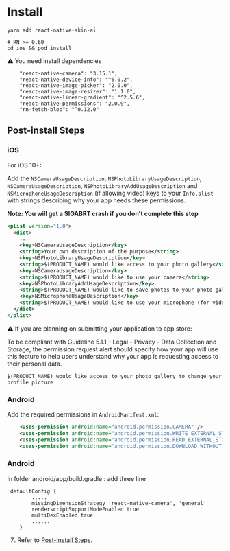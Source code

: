 # Install

```
yarn add react-native-skin-ai

# RN >= 0.60
cd ios && pod install

```

⚠️ You need install dependencies
```
    "react-native-camera": "3.15.1",
    "react-native-device-info": "^6.0.2",
    "react-native-image-picker": "2.0.0",
    "react-native-image-resizer": "1.1.0",
    "react-native-linear-gradient": "^2.5.6",
    "react-native-permissions": "2.0.9",
    "rn-fetch-blob": "^0.12.0"

```

## Post-install Steps

### iOS

For iOS 10+:

Add the `NSCameraUsageDescription`, `NSPhotoLibraryUsageDescription`, `NSCameraUsageDescription`, `NSPhotoLibraryAddUsageDescription` and `NSMicrophoneUsageDescription` (if allowing video) keys to your `Info.plist` with strings describing why your app needs these permissions.

**Note: You will get a SIGABRT crash if you don't complete this step**

```xml
<plist version="1.0">
  <dict>
    ...
  	<key>NSCameraUsageDescription</key>
    <string>Your own description of the purpose</string>
    <key>NSPhotoLibraryUsageDescription</key>
    <string>$(PRODUCT_NAME) would like access to your photo gallery</string>
    <key>NSCameraUsageDescription</key>
    <string>$(PRODUCT_NAME) would like to use your camera</string>
    <key>NSPhotoLibraryAddUsageDescription</key>
    <string>$(PRODUCT_NAME) would like to save photos to your photo gallery</string>
    <key>NSMicrophoneUsageDescription</key>
    <string>$(PRODUCT_NAME) would like to use your microphone (for videos)</string>
  </dict>
</plist>
```

⚠️ If you are planning on submitting your application to app store:

To be compliant with Guideline 5.1.1 - Legal - Privacy - Data Collection and Storage, the permission request alert should specify how your app will use this feature to help users understand why your app is requesting access to their personal data.

```
$(PRODUCT_NAME) would like access to your photo gallery to change your profile picture
```


### Android

Add the required permissions in `AndroidManifest.xml`:

```xml
 	<uses-permission android:name="android.permission.CAMERA" />
    <uses-permission android:name="android.permission.WRITE_EXTERNAL_STORAGE"/>
    <uses-permission android:name="android.permission.READ_EXTERNAL_STORAGE" />
    <uses-permission android:name="android.permission.DOWNLOAD_WITHOUT_NOTIFICATION" />
```

### Android
In folder android/app/build.gradle : add three line
```
 defaultConfig {
        .....
        missingDimensionStrategy 'react-native-camera', 'general'
        renderscriptSupportModeEnabled true
        multiDexEnabled true
        ......
    }
```

7. Refer to [Post-install Steps](Install.md#post-install-steps).
